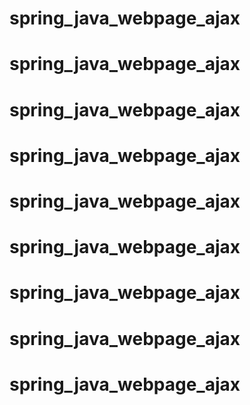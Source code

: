 # spring_java_webpage_ajax
# spring_java_webpage_ajax
# spring_java_webpage_ajax
# spring_java_webpage_ajax
# spring_java_webpage_ajax
# spring_java_webpage_ajax
# spring_java_webpage_ajax
# spring_java_webpage_ajax
# spring_java_webpage_ajax
